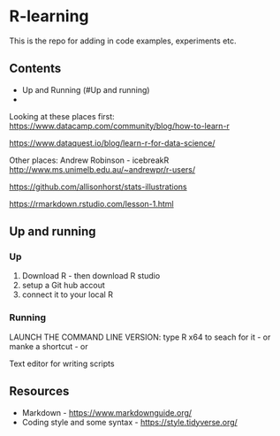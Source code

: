 # R-learning

This is the repo for adding in code examples, experiments etc.

## Contents
 - Up and Running (#Up and running)
 - 

Looking at these places first:
https://www.datacamp.com/community/blog/how-to-learn-r

https://www.dataquest.io/blog/learn-r-for-data-science/

Other places:
Andrew Robinson - icebreakR http://www.ms.unimelb.edu.au/~andrewpr/r-users/

https://github.com/allisonhorst/stats-illustrations

https://rmarkdown.rstudio.com/lesson-1.html 


## Up and running
### Up
1. Download R - then download R studio
2. setup a Git hub accout
3. connect it to your local R

### Running
LAUNCH THE COMMAND LINE VERSION: type R x64 to seach for it - or manke a shortcut - or 

Text editor for writing scripts



## Resources
- Markdown - https://www.markdownguide.org/
- Coding style and some syntax - https://style.tidyverse.org/

